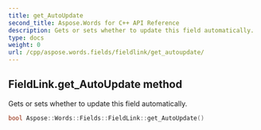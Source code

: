 ```yaml
---
title: get_AutoUpdate
second_title: Aspose.Words for C++ API Reference
description: Gets or sets whether to update this field automatically. 
type: docs
weight: 0
url: /cpp/aspose.words.fields/fieldlink/get_autoupdate/
---
```

## FieldLink.get_AutoUpdate method


Gets or sets whether to update this field automatically.

```cpp
bool Aspose::Words::Fields::FieldLink::get_AutoUpdate()
```


